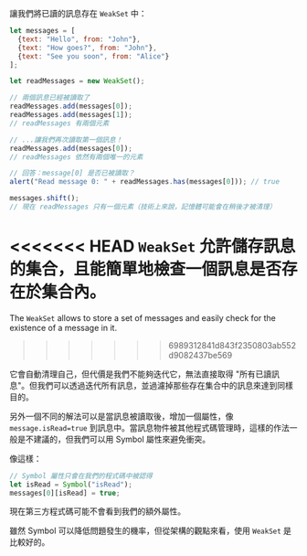 讓我們將已讀的訊息存在 `WeakSet` 中：

```js run
let messages = [
  {text: "Hello", from: "John"},
  {text: "How goes?", from: "John"},
  {text: "See you soon", from: "Alice"}
];

let readMessages = new WeakSet();

// 兩個訊息已經被讀取了
readMessages.add(messages[0]);
readMessages.add(messages[1]);
// readMessages 有兩個元素

// ...讓我們再次讀取第一個訊息！
readMessages.add(messages[0]);
// readMessages 依然有兩個唯一的元素

// 回答：message[0] 是否已被讀取？
alert("Read message 0: " + readMessages.has(messages[0])); // true

messages.shift();
// 現在 readMessages 只有一個元素（技術上來說，記憶體可能會在稍後才被清理）
```

<<<<<<< HEAD
`WeakSet` 允許儲存訊息的集合，且能簡單地檢查一個訊息是否存在於集合內。
=======
The `WeakSet` allows to store a set of messages and easily check for the existence of a message in it.
>>>>>>> 6989312841d843f2350803ab552d9082437be569

它會自動清理自己，但代價是我們不能夠迭代它，無法直接取得 "所有已讀訊息"。但我們可以透過迭代所有訊息，並過濾掉那些存在集合中的訊息來達到同樣目的。

另外一個不同的解法可以是當訊息被讀取後，增加一個屬性，像 `message.isRead=true` 到訊息中。當訊息物件被其他程式碼管理時，這樣的作法一般是不建議的，但我們可以用 Symbol 屬性來避免衝突。

像這樣：
```js
// Symbol 屬性只會在我們的程式碼中被認得
let isRead = Symbol("isRead");
messages[0][isRead] = true;
```

現在第三方程式碼可能不會看到我們的額外屬性。

雖然 Symbol 可以降低問題發生的機率，但從架構的觀點來看，使用 `WeakSet` 是比較好的。
